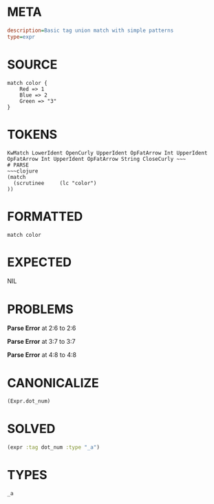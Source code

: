 # META
~~~ini
description=Basic tag union match with simple patterns
type=expr
~~~
# SOURCE
~~~roc
match color {
	Red => 1
	Blue => 2
	Green => "3"
}
~~~
# TOKENS
~~~text
KwMatch LowerIdent OpenCurly UpperIdent OpFatArrow Int UpperIdent OpFatArrow Int UpperIdent OpFatArrow String CloseCurly ~~~
# PARSE
~~~clojure
(match
  (scrutinee     (lc "color")
))
~~~
# FORMATTED
~~~roc
match color
~~~
# EXPECTED
NIL
# PROBLEMS
**Parse Error**
at 2:6 to 2:6

**Parse Error**
at 3:7 to 3:7

**Parse Error**
at 4:8 to 4:8

# CANONICALIZE
~~~clojure
(Expr.dot_num)
~~~
# SOLVED
~~~clojure
(expr :tag dot_num :type "_a")
~~~
# TYPES
~~~roc
_a
~~~
